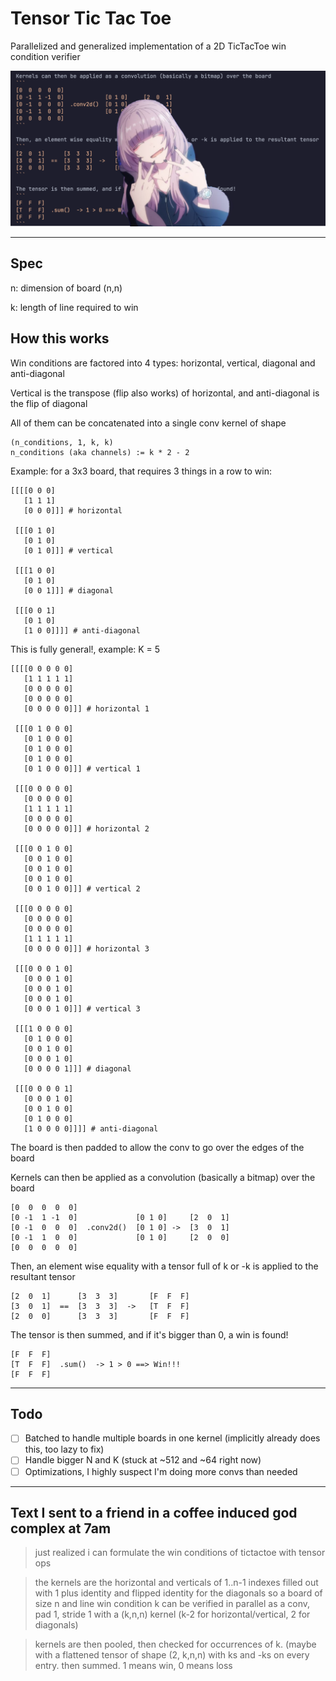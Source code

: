 # Tensor Tic Tac Toe

Parallelized and generalized implementation of a 2D TicTacToe win condition verifier

![nazuna](dingedit.png)

--- 

## Spec

n: dimension of board (n,n) 

k: length of line required to win

## How this works

Win conditions are factored into 4 types: horizontal, vertical, diagonal and anti-diagonal

Vertical is the transpose (flip also works) of horizontal, and anti-diagonal is the flip of diagonal

All of them can be concatenated into a single conv kernel of shape

```
(n_conditions, 1, k, k) 
n_conditions (aka channels) := k * 2 - 2
```

Example: for a 3x3 board, that requires 3 things in a row to win:

```
[[[[0 0 0] 
   [1 1 1]
   [0 0 0]]] # horizontal

 [[[0 1 0]
   [0 1 0]
   [0 1 0]]] # vertical

 [[[1 0 0]
   [0 1 0]
   [0 0 1]]] # diagonal

 [[[0 0 1]
   [0 1 0]
   [1 0 0]]]] # anti-diagonal
```

This is fully general!, example: K = 5

```
[[[[0 0 0 0 0]
   [1 1 1 1 1]
   [0 0 0 0 0]
   [0 0 0 0 0]
   [0 0 0 0 0]]] # horizontal 1

 [[[0 1 0 0 0]
   [0 1 0 0 0]
   [0 1 0 0 0]
   [0 1 0 0 0]
   [0 1 0 0 0]]] # vertical 1

 [[[0 0 0 0 0]
   [0 0 0 0 0]
   [1 1 1 1 1]
   [0 0 0 0 0]
   [0 0 0 0 0]]] # horizontal 2

 [[[0 0 1 0 0]
   [0 0 1 0 0]
   [0 0 1 0 0]
   [0 0 1 0 0]
   [0 0 1 0 0]]] # vertical 2

 [[[0 0 0 0 0]
   [0 0 0 0 0]
   [0 0 0 0 0]
   [1 1 1 1 1]
   [0 0 0 0 0]]] # horizontal 3

 [[[0 0 0 1 0]
   [0 0 0 1 0]
   [0 0 0 1 0]
   [0 0 0 1 0]
   [0 0 0 1 0]]] # vertical 3

 [[[1 0 0 0 0]
   [0 1 0 0 0]
   [0 0 1 0 0]
   [0 0 0 1 0]
   [0 0 0 0 1]]] # diagonal

 [[[0 0 0 0 1]
   [0 0 0 1 0]
   [0 0 1 0 0]
   [0 1 0 0 0]
   [1 0 0 0 0]]]] # anti-diagonal
```

The board is then padded to allow the conv to go over the edges of the board


Kernels can then be applied as a convolution (basically a bitmap) over the board
```
[0  0  0  0  0]
[0 -1  1 -1  0]             [0 1 0]     [2  0  1] 
[0 -1  0  0  0]  .conv2d()  [0 1 0] ->  [3  0  1]
[0 -1  1  0  0]             [0 1 0]     [2  0  0]
[0  0  0  0  0]
```

Then, an element wise equality with a tensor full of k or -k is applied to the resultant tensor
```
[2  0  1]      [3  3  3]       [F  F  F]
[3  0  1]  ==  [3  3  3]  ->   [T  F  F]
[2  0  0]      [3  3  3]       [F  F  F]
```

The tensor is then summed, and if it's bigger than 0, a win is found! 
```
[F  F  F]
[T  F  F]  .sum()  -> 1 > 0 ==> Win!!!
[F  F  F]
```

---
## Todo

- [ ] Batched to handle multiple boards in one kernel (implicitly already does this, too lazy to fix)
- [ ] Handle bigger N and K (stuck at ~512 and ~64 right now)
- [ ] Optimizations, I highly suspect I'm doing more convs than needed

--- 

## Text I sent to a friend in a coffee induced god complex at 7am

> just realized i can formulate the win conditions of tictactoe with tensor ops

> the kernels are the horizontal and verticals of 1..n-1 indexes filled out with 1
>   plus identity and flipped identity for the diagonals
> so a board of size n and line win condition k can be verified in parallel as a
> conv, pad 1, stride 1
> with a (k,n,n) kernel (k-2 for horizontal/vertical, 2 for diagonals)

> kernels are then pooled, then checked for occurrences of k. (maybe with a flattened tensor of shape (2, k,n,n) with ks and -ks on every entry. then summed. 1 means win, 0 means loss
